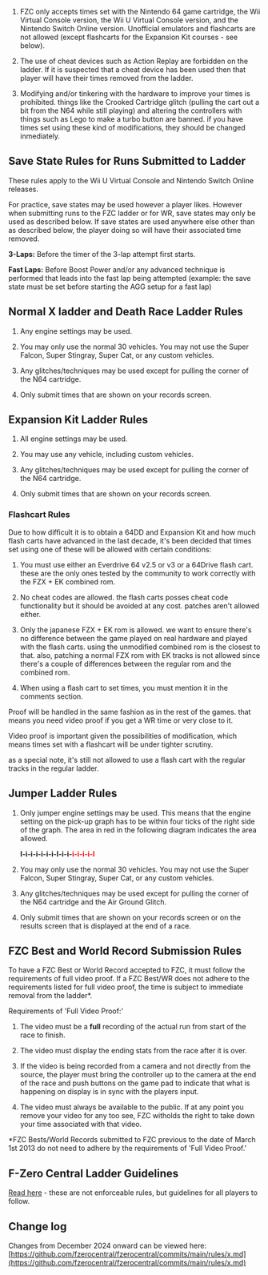 1. FZC only accepts times set with the Nintendo 64 game cartridge, the Wii Virtual Console version, the Wii U Virtual Console version, and the Nintendo Switch Online version. Unofficial emulators and flashcarts are not allowed (except flashcarts for the Expansion Kit courses - see below).

1. The use of cheat devices such as Action Replay are forbidden on the ladder. If it is suspected that a cheat device has been used then that player will have their times removed from the ladder.

1. Modifying and/or tinkering with the hardware to improve your times is prohibited. things like the Crooked Cartridge glitch (pulling the cart out a bit from the N64 while still playing) and altering the controllers with things such as Lego to make a turbo button are banned. if you have times set using these kind of modifications, they should be changed inmediately.


## Save State Rules for Runs Submitted to Ladder

These rules apply to the Wii U Virtual Console and Nintendo Switch Online releases.

For practice, save states may be used however a player likes. However when submitting runs to the FZC ladder or for WR, save states may only be used as described below. If save states are used anywhere else other than as described below, the player doing so will have their associated time removed.

**3-Laps:** Before the timer of the 3-lap attempt first starts.

**Fast Laps:** Before Boost Power and/or any advanced technique is performed that leads into the fast lap being attempted (example: the save state must be set before starting the AGG setup for a fast lap)


## Normal X ladder and Death Race Ladder Rules

1. Any engine settings may be used.

1. You may only use the normal 30 vehicles. You may not use the Super Falcon, Super Stingray, Super Cat, or any custom vehicles.

1. Any glitches/techniques may be used except for pulling the corner of the N64 cartridge.

1. Only submit times that are shown on your records screen.


## Expansion Kit Ladder Rules

1. All engine settings may be used.

1. You may use any vehicle, including custom vehicles.

1. Any glitches/techniques may be used except for pulling the corner of the N64 cartridge.

1. Only submit times that are shown on your records screen.

### Flashcart Rules

Due to how difficult it is to obtain a 64DD and Expansion Kit and how much flash carts have advanced in the last decade, it's been decided that times set using one of these will be allowed with certain conditions:

1. You must use either an Everdrive 64 v2.5 or v3 or a 64Drive flash cart. these are the only ones tested by the community to work correctly with the FZX + EK combined rom.

1. No cheat codes are allowed. the flash carts posses cheat code functionality but it should be avoided at any cost. patches aren't allowed either.

1. Only the japanese FZX + EK rom is allowed. we want to ensure there's no difference between the game played on real hardware and played with the flash carts. using the unmodified combined rom is the closest to that. also, patching a normal FZX rom with EK tracks is not allowed since there's a couple of differences between the regular rom and the combined rom.

1. When using a flash cart to set times, you must mention it in the comments section.

Proof will be handled in the same fashion as in the rest of the games. that means you need video proof if you get a WR time or very close to it.

Video proof is important given the possibilities of modification, which means times set with a flashcart will be under tighter scrutiny.

as a special note, it's still not allowed to use a flash cart with the regular tracks in the regular ladder.


## Jumper Ladder Rules

1. Only jumper engine settings may be used. This means that the engine setting on the pick-up graph has to be within four ticks of the right side of the graph. The area in red in the following diagram indicates the area allowed.

    **I-i-i-i-i-i-i-I-i-i-<span style=color:rgb(255,0,0)>i-i-i-i-I</span>**

1. You may only use the normal 30 vehicles. You may not use the Super Falcon, Super Stingray, Super Cat, or any custom vehicles.

1. Any glitches/techniques may be used except for pulling the corner of the N64 cartridge and the Air Ground Glitch.

1. Only submit times that are shown on your records screen or on the results screen that is displayed at the end of a race.


## FZC Best and World Record Submission Rules

To have a FZC Best or World Record accepted to FZC, it must follow the requirements of full video proof. If a FZC Best/WR does not adhere to the requirements listed for full video proof, the time is subject to immediate removal from the ladder\*.

Requirements of 'Full Video Proof:'

1. The video must be a **full** recording of the actual run from start of the race to finish.

1. The video must display the ending stats from the race after it is over.

1. If the video is being recorded from a camera and not directly from the source, the player must bring the controller up to the camera at the end of the race and push buttons on the game pad to indicate that what is happening on display is in sync with the players input.

1. The video must always be available to the public. If at any point you remove your video for any too see, FZC witholds the right to take down your time associated with that video.

\*FZC Bests/World Records submitted to FZC previous to the date of March 1st 2013 do not need to adhere by the requirements of 'Full Video Proof.'


## F-Zero Central Ladder Guidelines

[Read here](/guidelines.php) - these are not enforceable rules, but guidelines for all players to follow.


## Change log

Changes from December 2024 onward can be viewed here: [https://github.com/fzerocentral/fzerocentral/commits/main/rules/x.md](https://github.com/fzerocentral/fzerocentral/commits/main/rules/x.md)
